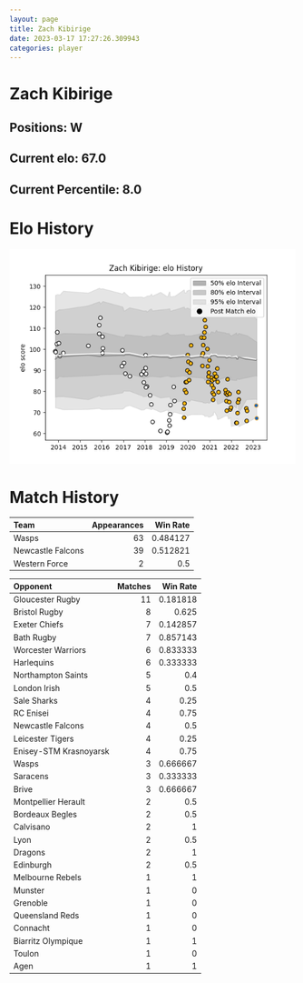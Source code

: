 ```yaml
---  
layout: page  
title: Zach Kibirige  
date: 2023-03-17 17:27:26.309943  
categories: player  
---
```

# Zach Kibirige

## Positions: W

## Current elo: 67.0

## Current Percentile: 8.0

# Elo History


![elo history](history_ZachKibirige.png)
# Match History


| Team              |   Appearances |   Win Rate |
|:------------------|--------------:|-----------:|
| Wasps             |            63 |   0.484127 |
| Newcastle Falcons |            39 |   0.512821 |
| Western Force     |             2 |   0.5      |

| Opponent               |   Matches |   Win Rate |
|:-----------------------|----------:|-----------:|
| Gloucester Rugby       |        11 |   0.181818 |
| Bristol Rugby          |         8 |   0.625    |
| Exeter Chiefs          |         7 |   0.142857 |
| Bath Rugby             |         7 |   0.857143 |
| Worcester Warriors     |         6 |   0.833333 |
| Harlequins             |         6 |   0.333333 |
| Northampton Saints     |         5 |   0.4      |
| London Irish           |         5 |   0.5      |
| Sale Sharks            |         4 |   0.25     |
| RC Enisei              |         4 |   0.75     |
| Newcastle Falcons      |         4 |   0.5      |
| Leicester Tigers       |         4 |   0.25     |
| Enisey-STM Krasnoyarsk |         4 |   0.75     |
| Wasps                  |         3 |   0.666667 |
| Saracens               |         3 |   0.333333 |
| Brive                  |         3 |   0.666667 |
| Montpellier Herault    |         2 |   0.5      |
| Bordeaux Begles        |         2 |   0.5      |
| Calvisano              |         2 |   1        |
| Lyon                   |         2 |   0.5      |
| Dragons                |         2 |   1        |
| Edinburgh              |         2 |   0.5      |
| Melbourne Rebels       |         1 |   1        |
| Munster                |         1 |   0        |
| Grenoble               |         1 |   0        |
| Queensland Reds        |         1 |   0        |
| Connacht               |         1 |   0        |
| Biarritz Olympique     |         1 |   1        |
| Toulon                 |         1 |   0        |
| Agen                   |         1 |   1        |